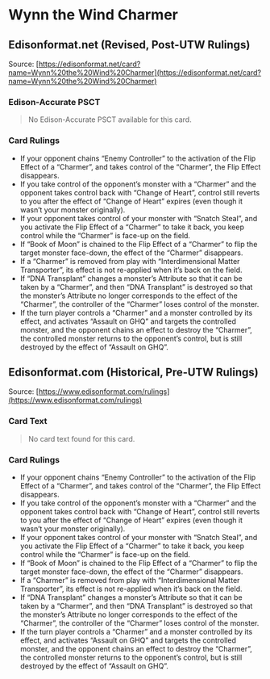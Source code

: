 # Wynn the Wind Charmer

## Edisonformat.net (Revised, Post-UTW Rulings)

Source: [https://edisonformat.net/card?name=Wynn%20the%20Wind%20Charmer](https://edisonformat.net/card?name=Wynn%20the%20Wind%20Charmer)

### Edison-Accurate PSCT

> No Edison-Accurate PSCT available for this card.

### Card Rulings

*   If your opponent chains “Enemy Controller” to the activation of the Flip Effect of a “Charmer”, and takes control of the “Charmer”, the Flip Effect disappears.
*   If you take control of the opponent’s monster with a “Charmer” and the opponent takes control back with “Change of Heart”, control still reverts to you after the effect of “Change of Heart” expires (even though it wasn’t your monster originally).
*   If your opponent takes control of your monster with “Snatch Steal”, and you activate the Flip Effect of a “Charmer” to take it back, you keep control while the “Charmer” is face-up on the field.
*   If “Book of Moon” is chained to the Flip Effect of a “Charmer” to flip the target monster face-down, the effect of the “Charmer” disappears.
*   If a “Charmer” is removed from play with “Interdimensional Matter Transporter”, its effect is not re-applied when it’s back on the field.
*   If “DNA Transplant” changes a monster’s Attribute so that it can be taken by a “Charmer”, and then “DNA Transplant” is destroyed so that the monster’s Attribute no longer corresponds to the effect of the “Charmer”, the controller of the “Charmer” loses control of the monster.
*   If the turn player controls a “Charmer” and a monster controlled by its effect, and activates “Assault on GHQ” and targets the controlled monster, and the opponent chains an effect to destroy the “Charmer”, the controlled monster returns to the opponent’s control, but is still destroyed by the effect of “Assault on GHQ”.


## Edisonformat.com (Historical, Pre-UTW Rulings)

Source: [https://www.edisonformat.com/rulings](https://www.edisonformat.com/rulings)

### Card Text

> No card text found for this card.

### Card Rulings

*   If your opponent chains “Enemy Controller” to the activation of the Flip Effect of a “Charmer”, and takes control of the “Charmer”, the Flip Effect disappears.
*   If you take control of the opponent’s monster with a “Charmer” and the opponent takes control back with “Change of Heart”, control still reverts to you after the effect of “Change of Heart” expires (even though it wasn’t your monster originally).
*   If your opponent takes control of your monster with “Snatch Steal”, and you activate the Flip Effect of a “Charmer” to take it back, you keep control while the “Charmer” is face-up on the field.
*   If “Book of Moon” is chained to the Flip Effect of a “Charmer” to flip the target monster face-down, the effect of the “Charmer” disappears.
*   If a “Charmer” is removed from play with “Interdimensional Matter Transporter”, its effect is not re-applied when it’s back on the field.
*   If “DNA Transplant” changes a monster’s Attribute so that it can be taken by a “Charmer”, and then “DNA Transplant” is destroyed so that the monster’s Attribute no longer corresponds to the effect of the “Charmer”, the controller of the “Charmer” loses control of the monster.
*   If the turn player controls a “Charmer” and a monster controlled by its effect, and activates “Assault on GHQ” and targets the controlled monster, and the opponent chains an effect to destroy the “Charmer”, the controlled monster returns to the opponent’s control, but is still destroyed by the effect of “Assault on GHQ”.



